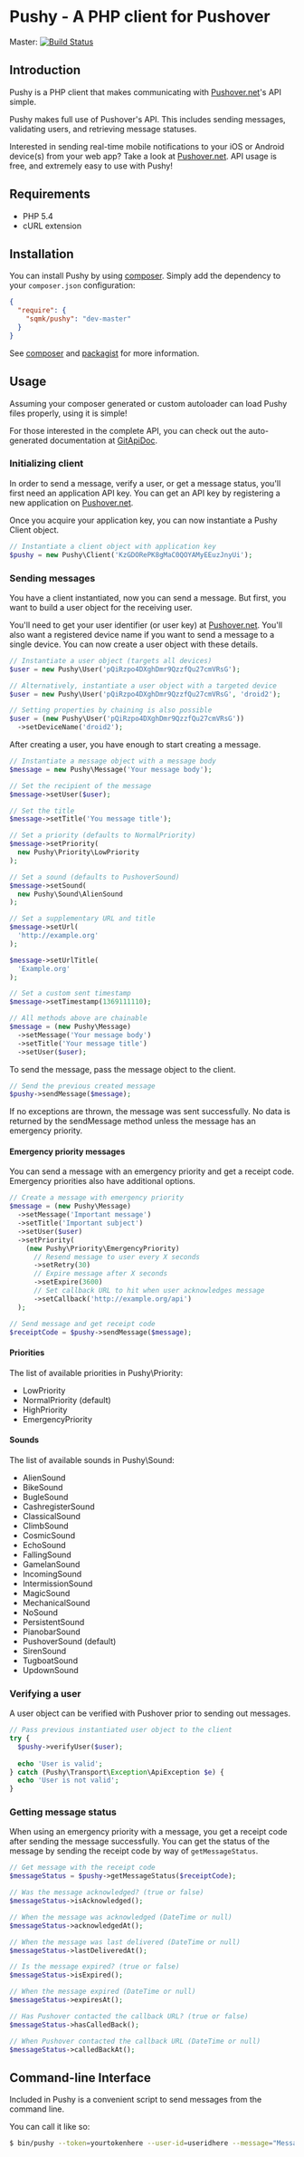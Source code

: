 # Pushy - A PHP client for Pushover

Master: [![Build Status](https://travis-ci.org/sqmk/Pushy.png?branch=master)](https://travis-ci.org/sqmk/Pushy)

## Introduction

Pushy is a PHP client that makes communicating with [Pushover.net](https://pushover.net)'s API simple.

Pushy makes full use of Pushover's API. This includes sending messages, validating users, and retrieving message statuses.

Interested in sending real-time mobile notifications to your iOS or Android device(s) from your web app? Take a look at [Pushover.net](https://pushover.net). API usage is free, and extremely easy to use with Pushy!

## Requirements

- PHP 5.4
- cURL extension

## Installation

You can install Pushy by using [composer](http://getcomposer.org). Simply add the dependency to your `composer.json` configuration:

```json
{
  "require": {
    "sqmk/pushy": "dev-master"
  }
}
```

See [composer](http://getcomposer.org) and [packagist](https://packagist.org)  for more information.

## Usage

Assuming your composer generated or custom autoloader can load Pushy files properly, using it is simple!

For those interested in the complete API, you can check out the auto-generated documentation at [GitApiDoc](http://gitapidoc.com/api/sqmk/Pushy/).

### Initializing client

In order to send a message, verify a user, or get a message status, you'll first need an application API key. You can get an API key by registering a new application on [Pushover.net](https://pushover.net).

Once you acquire your application key, you can now instantiate a Pushy Client object.

```php
// Instantiate a client object with application key
$pushy = new Pushy\Client('KzGDORePK8gMaC0QOYAMyEEuzJnyUi');
```

### Sending messages

You have a client instantiated, now you can send a message. But first, you want to build a user object for the receiving user.

You'll need to get your user identifier (or user key) at [Pushover.net](https://pushover.net). You'll also want a registered device name if you want to send a message to a single device. You can now create a user object with these details.

```php
// Instantiate a user object (targets all devices)
$user = new Pushy\User('pQiRzpo4DXghDmr9QzzfQu27cmVRsG');

// Alternatively, instantiate a user object with a targeted device
$user = new Pushy\User('pQiRzpo4DXghDmr9QzzfQu27cmVRsG', 'droid2');

// Setting properties by chaining is also possible
$user = (new Pushy\User('pQiRzpo4DXghDmr9QzzfQu27cmVRsG'))
  ->setDeviceName('droid2');
```

After creating a user, you have enough to start creating a message.

```php
// Instantiate a message object with a message body
$message = new Pushy\Message('Your message body');

// Set the recipient of the message
$message->setUser($user);

// Set the title
$message->setTitle('You message title');

// Set a priority (defaults to NormalPriority)
$message->setPriority(
  new Pushy\Priority\LowPriority
);

// Set a sound (defaults to PushoverSound)
$message->setSound(
  new Pushy\Sound\AlienSound
);

// Set a supplementary URL and title
$message->setUrl(
  'http://example.org'
);

$message->setUrlTitle(
  'Example.org'
);

// Set a custom sent timestamp
$message->setTimestamp(1369111110);

// All methods above are chainable
$message = (new Pushy\Message)
  ->setMessage('Your message body')
  ->setTitle('Your message title')
  ->setUser($user);
```

To send the message, pass the message object to the client.

```php
// Send the previous created message
$pushy->sendMessage($message);
```

If no exceptions are thrown, the message was sent successfully. No data is returned by the sendMessage method unless the message has an emergency priority.

#### Emergency priority messages

You can send a message with an emergency priority and get a receipt code. Emergency priorities also have additional options.

```php
// Create a message with emergency priority
$message = (new Pushy\Message)
  ->setMessage('Important message')
  ->setTitle('Important subject')
  ->setUser($user)
  ->setPriority(
    (new Pushy\Priority\EmergencyPriority)
      // Resend message to user every X seconds
      ->setRetry(30)
      // Expire message after X seconds
      ->setExpire(3600)
      // Set callback URL to hit when user acknowledges message
      ->setCallback('http://example.org/api')
  );

// Send message and get receipt code
$receiptCode = $pushy->sendMessage($message);
```

#### Priorities

The list of available priorities in Pushy\Priority:
- LowPriority
- NormalPriority (default)
- HighPriority
- EmergencyPriority

#### Sounds

The list of available sounds in Pushy\Sound:
- AlienSound
- BikeSound
- BugleSound
- CashregisterSound
- ClassicalSound
- ClimbSound
- CosmicSound
- EchoSound
- FallingSound
- GamelanSound
- IncomingSound
- IntermissionSound
- MagicSound
- MechanicalSound
- NoSound
- PersistentSound
- PianobarSound
- PushoverSound (default)
- SirenSound
- TugboatSound
- UpdownSound

### Verifying a user

A user object can be verified with Pushover prior to sending out messages.

```php
// Pass previous instantiated user object to the client
try {
  $pushy->verifyUser($user);
  
  echo 'User is valid';
} catch (Pushy\Transport\Exception\ApiException $e) {
  echo 'User is not valid';
}
```

### Getting message status

When using an emergency priority with a message, you get a receipt code after sending the message successfully. You can get the status of the message by sending the receipt code by way of `getMessageStatus`.

```php
// Get message with the receipt code
$messageStatus = $pushy->getMessageStatus($receiptCode);

// Was the message acknowledged? (true or false)
$messageStatus->isAcknowledged();

// When the message was acknowledged (DateTime or null)
$messageStatus->acknowledgedAt();

// When the message was last delivered (DateTime or null)
$messageStatus->lastDeliveredAt();

// Is the message expired? (true or false)
$messageStatus->isExpired();

// When the message expired (DateTime or null)
$messageStatus->expiresAt();

// Has Pushover contacted the callback URL? (true or false)
$messageStatus->hasCalledBack();

// When Pushover contacted the callback URL (DateTime or null)
$messageStatus->calledBackAt();
```

## Command-line Interface

Included in Pushy is a convenient script to send messages from the command line.

You can call it like so:

```sh
$ bin/pushy --token=yourtokenhere --user-id=useridhere --message="Message here" --title="Title here" --url="http://example.org" --url-title="Example.org" --timestamp=123456 --sound=echo --priority=high
```
